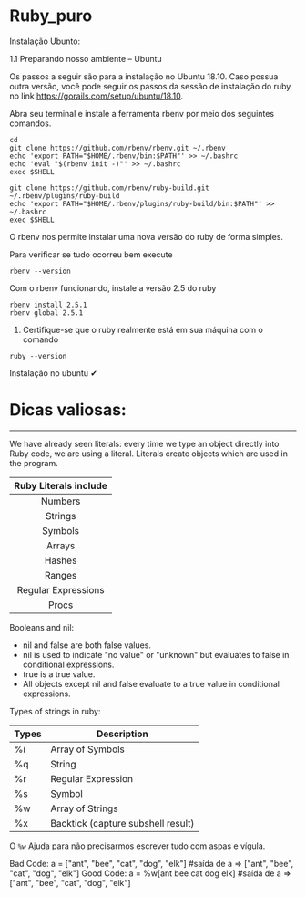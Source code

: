 # Ruby_puro

Instalação Ubunto:

1.1 Preparando nosso ambiente – Ubuntu

Os passos a seguir são para a instalação no Ubuntu 18.10.
Caso possua outra versão, você pode seguir os passos da sessão de instalação do ruby no link https://gorails.com/setup/ubuntu/18.10.

Abra seu terminal e instale a ferramenta rbenv por meio dos seguintes comandos.

```console
cd
git clone https://github.com/rbenv/rbenv.git ~/.rbenv
echo 'export PATH="$HOME/.rbenv/bin:$PATH"' >> ~/.bashrc
echo 'eval "$(rbenv init -)"' >> ~/.bashrc
exec $SHELL

git clone https://github.com/rbenv/ruby-build.git ~/.rbenv/plugins/ruby-build
echo 'export PATH="$HOME/.rbenv/plugins/ruby-build/bin:$PATH"' >> ~/.bashrc
exec $SHELL
```

O rbenv nos permite instalar uma nova versão do ruby de forma simples.

Para verificar se tudo ocorreu bem execute
```console
rbenv --version
```

Com o rbenv funcionando, instale a versão 2.5 do ruby

```console
rbenv install 2.5.1
rbenv global 2.5.1
```

1. Certifique-se que o ruby realmente está em sua máquina com o comando

```console
ruby --version
```

Instalação no ubuntu ✔

# Dicas valiosas:

---

We have already seen literals: every time we type an object directly into Ruby code, we are using a literal. Literals create objects which are used in the program.

|Ruby Literals include |
|:-----------------------:|
| Numbers               |
| Strings               |
| Symbols               |
| Arrays                |
| Hashes                |
| Ranges                |
| Regular Expressions   |
| Procs                 |

Booleans and nil:

* nil and false are both false values.
* nil is used to indicate "no value" or "unknown" but evaluates to false in conditional expressions.
* true is a true value.
* All objects except nil and false evaluate to a true value in conditional expressions.

Types of strings in ruby:

| Types  |	Description |
|--------|--------------|
|%i      |	Array of Symbols  |
|%q      |	String            |
|%r      |	Regular Expression|
|%s      |	Symbol            |
|%w      |	Array of Strings  |
|%x      |	Backtick (capture subshell result)|


O `%w` Ajuda para não precisarmos escrever tudo com aspas e vígula.

Bad Code:   a = ["ant", "bee", "cat", "dog", "elk"]   #saída de a => ["ant", "bee", "cat", "dog", "elk"] 
Good Code:  a = %w[ant bee cat dog elk]               #saída de a => ["ant", "bee", "cat", "dog", "elk"] 

